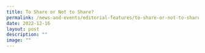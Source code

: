 ```yaml
---
title: To Share or Not to Share?
permalink: /news-and-events/editorial-features/to-share-or-not-to-share/
date: 2022-12-16
layout: post
description: ""
image: ""
---
```

